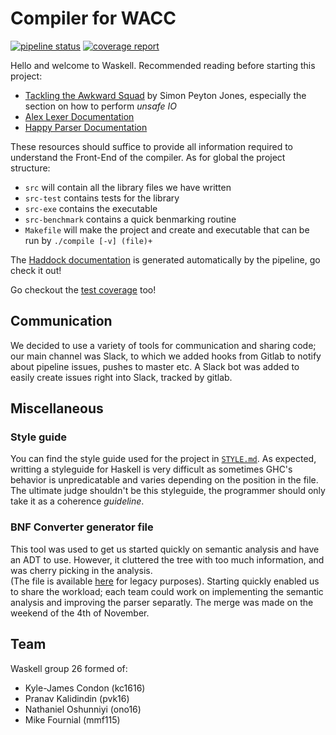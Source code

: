 # Compiler for WACC
[![pipeline status](https://gitlab.doc.ic.ac.uk/waskell/compiler/badges/master/pipeline.svg)](https://gitlab.doc.ic.ac.uk/waskell/compiler/commits/master)
[![coverage report](https://gitlab.doc.ic.ac.uk/waskell/compiler/badges/master/coverage.svg)](https://gitlab.doc.ic.ac.uk/waskell/compiler/commits/master)

Hello and welcome to Waskell. Recommended reading before starting this project:

* [Tackling the Awkward Squad](https://www.microsoft.com/en-us/research/wp-content/uploads/2016/07/mark.pdf)
  by Simon Peyton Jones, especially the section on how to perform *unsafe IO*
* [Alex Lexer Documentation](https://www.haskell.org/alex/doc/html/index.html)
* [Happy Parser Documentation](https://www.haskell.org/happy/doc/html/index.html)

These resources should suffice to provide all information required to understand the Front-End of the compiler.
As for global the project structure:
* `src` will contain all the library files we have written
* `src-test` contains tests for the library
* `src-exe` contains the executable
* `src-benchmark` contains a quick benmarking routine
* `Makefile` will make the project and create and executable that can be run by
  `./compile [-v] (file)+`

The [Haddock documentation](https://gitlab.doc.ic.ac.uk/waskell/compiler/-/jobs/artifacts/master/download?job=doc)
is generated automatically by the pipeline, go check
it out!

Go checkout the [test coverage](https://gitlab.doc.ic.ac.uk/waskell/compiler/-/jobs/artifacts/master/download?job=test)
too! 

## Communication

We decided to use a variety of tools for communication and sharing code; our
main channel was Slack, to which we added hooks from Gitlab to notify about
pipeline issues, pushes to master etc. A Slack bot was added to easily create 
issues right into Slack, tracked by gitlab.

## Miscellaneous

### Style guide

You can find the style guide used for the project in [`STYLE.md`](https://gitlab.doc.ic.ac.uk/waskell/compiler/blob/master/STYLE.md).
As expected, writting a styleguide for Haskell is very difficult as sometimes
GHC's behavior is unpredicatable and varies depending on the position in the
file. The ultimate judge shouldn't be this styleguide, the programmer should
only take it as a coherence *guideline*.

### BNF Converter generator file

This tool was used to get us started quickly on semantic analysis and have an ADT to use. 
However, it cluttered the tree with too much information, and was cherry picking in the analysis.  
(The file is available [here](https://www.gitlab.doc.ic.ac.uk/waskell/compiler/blob/master/STYLE.md)
for legacy purposes). Starting quickly enabled us to share the workload; each
team could work on implementing the semantic analysis and improving the parser
separatly. The merge was made on the weekend of the 4th of November.

## Team

Waskell group 26 formed of:
  * Kyle-James Condon    (kc1616)
  * Pranav Kalidindin    (pvk16)
  * Nathaniel Oshunniyi  (ono16)
  * Mike Fournial        (mmf115)
